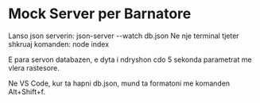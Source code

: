 # Mock Server per Barnatore

Lanso json serverin: json-server --watch db.json
Ne nje terminal tjeter shkruaj komanden: node index

E para servon databazen, e dyta i ndryshon cdo 5 sekonda parametrat me vlera rastesore.

Ne VS Code, kur ta hapni db.json, mund ta formatoni me komanden Alt+Shift+f.